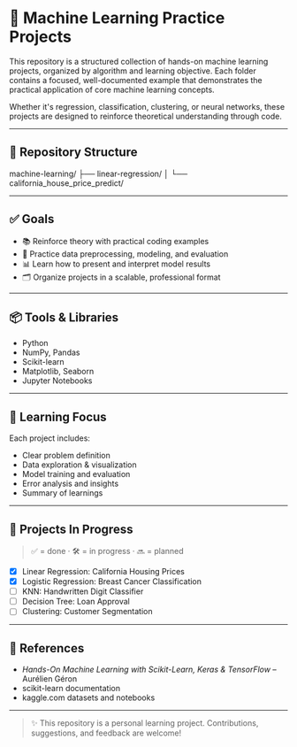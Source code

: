 # 🤖 Machine Learning Practice Projects

This repository is a structured collection of hands-on machine learning projects, organized by algorithm and learning objective. Each folder contains a focused, well-documented example that demonstrates the practical application of core machine learning concepts.

Whether it's regression, classification, clustering, or neural networks, these projects are designed to reinforce theoretical understanding through code.

---

## 📂 Repository Structure

machine-learning/
├── linear-regression/
│ └── california_house_price_predict/


---

## ✅ Goals

- 📚 Reinforce theory with practical coding examples
- 🧪 Practice data preprocessing, modeling, and evaluation
- 📊 Learn how to present and interpret model results
- 🗂️ Organize projects in a scalable, professional format

---

## 📦 Tools & Libraries

- Python
- NumPy, Pandas
- Scikit-learn
- Matplotlib, Seaborn
- Jupyter Notebooks

---

## 🧠 Learning Focus

Each project includes:
- Clear problem definition
- Data exploration & visualization
- Model training and evaluation
- Error analysis and insights
- Summary of learnings

---

## 🚀 Projects In Progress

> ✅ = done · 🛠 = in progress · 🔜 = planned

- [x] Linear Regression: California Housing Prices
- [x] Logistic Regression: Breast Cancer Classification
- [ ] KNN: Handwritten Digit Classifier
- [ ] Decision Tree: Loan Approval
- [ ] Clustering: Customer Segmentation

---

## 📘 References

- *Hands-On Machine Learning with Scikit-Learn, Keras & TensorFlow* – Aurélien Géron  
- scikit-learn documentation  
- kaggle.com datasets and notebooks

---

> ✨ This repository is a personal learning project. Contributions, suggestions, and feedback are welcome!

